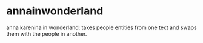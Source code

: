 annainwonderland
================

anna karenina in wonderland: takes people entities from one text and swaps them with the people in another.
